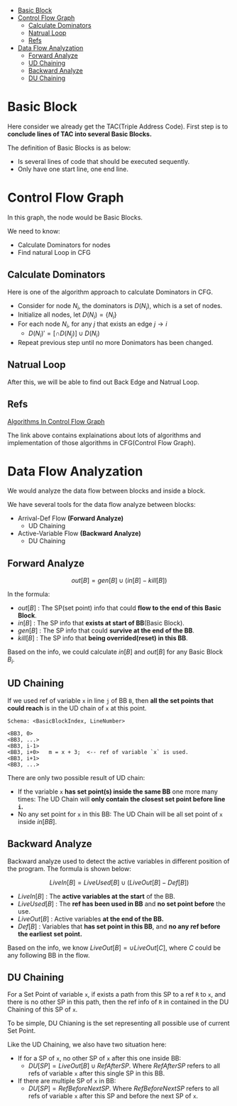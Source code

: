 - [Basic Block](#basic-block)
- [Control Flow Graph](#control-flow-graph)
  - [Calculate Dominators](#calculate-dominators)
  - [Natrual Loop](#natrual-loop)
  - [Refs](#refs)
- [Data Flow Analyzation](#data-flow-analyzation)
  - [Forward Analyze](#forward-analyze)
  - [UD Chaining](#ud-chaining)
  - [Backward Analyze](#backward-analyze)
  - [DU Chaining](#du-chaining)

# Basic Block

Here consider we already get the TAC(Triple Address Code). First step is to **conclude lines of TAC into several Basic Blocks.**

The definition of Basic Blocks is as below:

- Is several lines of code that should be executed sequently.
- Only have one start line, one end line.

# Control Flow Graph

In this graph, the node would be Basic Blocks.

We need to know:

- Calculate Dominators for nodes
- Find natural Loop in CFG

## Calculate Dominators

Here is one of the algorithm approach to calculate Dominators in CFG.

- Consider for node $N_i$, the dominators is $D(N_i)$, which is a set of nodes.
- Initialize all nodes, let $D(N_i) = \{ N_i \}$
- For each node $N_i$, for any $j$ that exists an edge $j \to i$
   -  $D(N_i)' = [\cap D(N_j)] \cup D(N_i)$
- Repeat previous step until no more Donimators has been changed.

## Natrual Loop

After this, we will be able to find out Back Edge and Natrual Loop.

## Refs

[Algorithms In Control Flow Graph](https://www.csd.uwo.ca/~mmorenom/CS447/Lectures/CodeOptimization.html/node6.html)

The link above contains explainations about lots of algorithms and implementation of those algorithms in CFG(Control Flow Graph).

# Data Flow Analyzation

We would analyze the data flow between blocks and inside a block.

We have several tools for the data flow analyze between blocks:

- Arrival-Def Flow **(Forward Analyze)**
  - UD Chaining
- Active-Variable Flow **(Backward Analyze)**
  - DU Chaining 

## Forward Analyze

$$
out[B] = gen[B] \cup (in[B] - kill[B])
$$

In the formula:

- $out[B]$ : The SP(set point) info that could **flow to the end of this Basic Block**.
- $in[B]$ : The SP info that **exists at start of BB**(Basic Block).
- $gen[B]$ : The SP info that could **survive at the end of the BB**.
- $kill[B]$ : The SP info that **being overrided(reset) in this BB**.

Based on the info, we could calculate $in[B]$ and $out[B]$ for any Basic Block $B_i$.

## UD Chaining

If we used ref of variable `x` in line `j` of BB `B`, then **all the set points that could reach** is in the UD chain of `x` at this point.

```
Schema: <BasicBlockIndex, LineNumber>

<BB3, 0>
<BB3, ...>
<BB3, i-1> 
<BB3, i+0>   m = x + 3;  <-- ref of variable `x` is used.
<BB3, i+1>
<BB3, ...>
```

There are only two possible result of UD chain:

- If the variable `x` **has set point(s) inside the same BB** one more many times: The UD Chain will **only contain the closest set point before line `i`.**
- No any set point for `x` in this BB: The UD Chain will be all set point of `x` inside $in[BB]$.

## Backward Analyze

Backward analyze used to detect the active variables in different position of the program. The formula is shown below:

$$
LiveIn[B] = LiveUsed[B] \cup (LiveOut[B] - Def[B])
$$

- $LiveIn[B]$ : The **active variables at the start** of the BB.
- $LiveUsed[B]$ : The **ref has been used in BB** and **no set point before** the use.
- $LiveOut[B]$ : Active variables **at the end of the BB.**
- $Def[B]$ : Variables that **has set point in this BB**, and **no any ref before the earliest set point.**

Based on the info, we know $LiveOut[B] = \cup LiveOut[C]$, where $C$ could be any following BB in the flow.

## DU Chaining

For a Set Point of variable `x`, if exists a path from this SP to a ref `R` to `x`, and there is no other SP in this path, then the ref info of `R` in contained in the DU Chaining of this SP of `x`.

To be simple, DU Chianing is the set representing all possible use of current Set Point.

Like the UD Chaining, we also have two situation here:

- If for a SP of `x`, no other SP of `x` after this one inside BB: 
  - $DU[SP] = LiveOut[B] \cup RefAfterSP$. Where $RefAfterSP$ refers to all refs of variable `x` after this single SP in this BB.
- If there are multiple SP of `x` in BB:
  - $DU[SP] = RefBeforeNextSP$. Where $RefBeforeNextSP$ refers to all refs of variable `x` after this SP and before the next SP of `x`.

